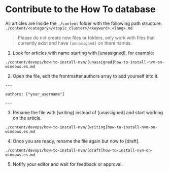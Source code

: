 # Contribute to the How To database

All articles are inside the `./content` folder with the following path structure: `./content/<category>/<topic_cluster>/<keyword>.<lang>.md`

> Please do not create new files or folders, only work with files that currently exist and have `[unnasigned]` on there names.


1. Look for articles with name starting with [unassigned], for example: 

```
./content/devops/how-to-install-nvm/[unassigned]how-to-install-nvm-on-windows.es.md
```

2. Open the file, edit the frontmatter.authors array to add yourself into it.

```
---

authors: ["your_username"]

---
```

3. Rename the file with [writing] instead of [unassigned] and start working on the article.

```
./content/devops/how-to-install-nvm/[writing]how-to-install-nvm-on-windows.es.md
```

4. Once you are ready, rename the file again but now to [draft].

```
./content/devops/how-to-install-nvm/[draft]how-to-install-nvm-on-windows.es.md
```

5. Notify your editor and wait for feedback or approval.
